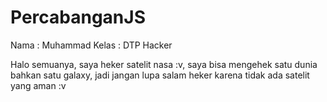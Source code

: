 # PercabanganJS
Nama : Muhammad
Kelas : DTP Hacker


Halo semuanya, saya heker satelit nasa :v, saya bisa mengehek satu dunia bahkan satu galaxy, jadi jangan lupa salam heker karena tidak ada satelit yang aman :v
